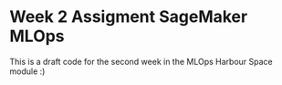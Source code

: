 # Week 2 Assigment SageMaker MLOps

This is a draft code for the second week in the MLOps Harbour Space module :)
